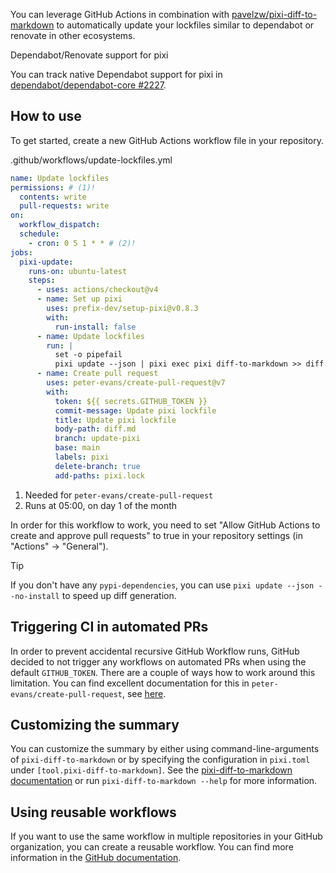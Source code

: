 You can leverage GitHub Actions in combination with [pavelzw/pixi-diff-to-markdown](https://github.com/pavelzw/pixi-diff-to-markdown) to automatically update your lockfiles similar to dependabot or renovate in other ecosystems.

Dependabot/Renovate support for pixi

You can track native Dependabot support for pixi in [dependabot/dependabot-core #2227](https://github.com/dependabot/dependabot-core/issues/2227#issuecomment-1709069470).

## How to use

To get started, create a new GitHub Actions workflow file in your repository.

.github/workflows/update-lockfiles.yml

```yaml
name: Update lockfiles
permissions: # (1)!
  contents: write
  pull-requests: write
on:
  workflow_dispatch:
  schedule:
    - cron: 0 5 1 * * # (2)!
jobs:
  pixi-update:
    runs-on: ubuntu-latest
    steps:
      - uses: actions/checkout@v4
      - name: Set up pixi
        uses: prefix-dev/setup-pixi@v0.8.3
        with:
          run-install: false
      - name: Update lockfiles
        run: |
          set -o pipefail
          pixi update --json | pixi exec pixi diff-to-markdown >> diff.md
      - name: Create pull request
        uses: peter-evans/create-pull-request@v7
        with:
          token: ${{ secrets.GITHUB_TOKEN }}
          commit-message: Update pixi lockfile
          title: Update pixi lockfile
          body-path: diff.md
          branch: update-pixi
          base: main
          labels: pixi
          delete-branch: true
          add-paths: pixi.lock

```

1. Needed for `peter-evans/create-pull-request`
1. Runs at 05:00, on day 1 of the month

In order for this workflow to work, you need to set "Allow GitHub Actions to create and approve pull requests" to true in your repository settings (in "Actions" -> "General").

Tip

If you don't have any `pypi-dependencies`, you can use `pixi update --json --no-install` to speed up diff generation.

## Triggering CI in automated PRs

In order to prevent accidental recursive GitHub Workflow runs, GitHub decided to not trigger any workflows on automated PRs when using the default `GITHUB_TOKEN`. There are a couple of ways how to work around this limitation. You can find excellent documentation for this in `peter-evans/create-pull-request`, see [here](https://github.com/peter-evans/create-pull-request/blob/main/docs/concepts-guidelines.md#triggering-further-workflow-runs).

## Customizing the summary

You can customize the summary by either using command-line-arguments of `pixi-diff-to-markdown` or by specifying the configuration in `pixi.toml` under `[tool.pixi-diff-to-markdown]`. See the [pixi-diff-to-markdown documentation](https://github.com/pavelzw/pixi-diff-to-markdown) or run `pixi-diff-to-markdown --help` for more information.

## Using reusable workflows

If you want to use the same workflow in multiple repositories in your GitHub organization, you can create a reusable workflow. You can find more information in the [GitHub documentation](https://docs.github.com/en/actions/using-workflows/reusing-workflows).
